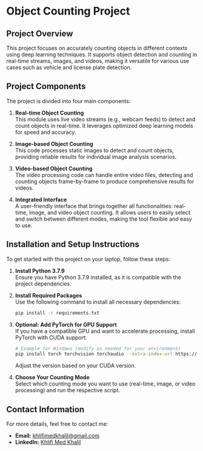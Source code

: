 # Object Counting Project

## Project Overview
This project focuses on accurately counting objects in different contexts using deep learning techniques. It supports object detection and counting in real-time streams, images, and videos, making it versatile for various use cases such as vehicle and license plate detection.

## Project Components
The project is divided into four main components:
1. **Real-time Object Counting**  
   This module uses live video streams (e.g., webcam feeds) to detect and count objects in real-time. It leverages optimized deep learning models for speed and accuracy.

2. **Image-based Object Counting**  
   This code processes static images to detect and count objects, providing reliable results for individual image analysis scenarios.

3. **Video-based Object Counting**  
   The video processing code can handle entire video files, detecting and counting objects frame-by-frame to produce comprehensive results for videos.

4. **Integrated Interface**  
   A user-friendly interface that brings together all functionalities: real-time, image, and video object counting. It allows users to easily select and switch between different modes, making the tool flexible and easy to use.

## Installation and Setup Instructions
To get started with this project on your laptop, follow these steps:
1. **Install Python 3.7.9**  
   Ensure you have Python 3.7.9 installed, as it is compatible with the project dependencies.

2. **Install Required Packages**  
   Use the following command to install all necessary dependencies:
   ```bash
   pip install -r requirements.txt
   ```
   
3. **Optional: Add PyTorch for GPU Support**  
   If you have a compatible GPU and want to accelerate processing, install PyTorch with CUDA support:
   ```bash
   # Example for Windows (modify as needed for your environment)
   pip install torch torchvision torchaudio --extra-index-url https://download.pytorch.org/whl/cu117
   ```
   Adjust the version based on your CUDA version.

4. **Choose Your Counting Mode**  
   Select which counting mode you want to use (real-time, image, or video processing) and run the respective script.

## Contact Information
For more details, feel free to contact me:
- **Email:** khlifimedkhalil@gmail.com  
- **LinkedIn:** [Khlifi Med Khalil](https://www.linkedin.com/in/khlifi-medkhalil/)

